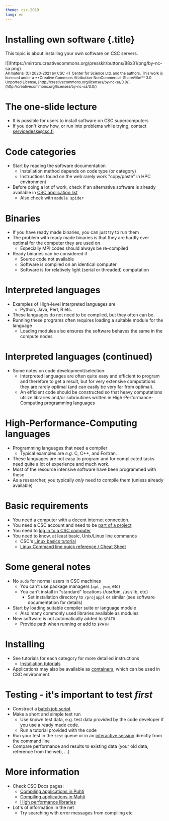 ```yaml
---
theme: csc-2019
lang: en
---
```


# Installing own software {.title}

This topic is about installing your own software on CSC servers.

<div class="column">
![](https://mirrors.creativecommons.org/presskit/buttons/88x31/png/by-nc-sa.png)
</div>
<div class="column">
<small>
All material (C) 2020-2021 by CSC -IT Center for Science Ltd. and the authors.
This work is licensed under a **Creative Commons Attribution-NonCommercial-ShareAlike** 3.0
Unported License, [http://creativecommons.org/licenses/by-nc-sa/3.0/](http://creativecommons.org/licenses/by-nc-sa/3.0/)
</small>
</div>

# The one-slide lecture

- It is possible for users to install software on CSC supercomputers
- If you don't know how, or run into problems while trying, contact servicedesk@csc.fi

# Code categories

- Start by reading the software documentation
  - Installation method depends on code type (or category)
  - Instructions found on the web rarely work "copy/paste" in HPC environment
- Before doing a lot of work, check if an alternative software is already available in [CSC application list](https://docs.csc.fi/apps/)
  - Also check with `module spider`

# Binaries

- If you have ready made binaries, you can just try to run them
- The problem with ready made binaries is that they are hardly ever optimal for the computer they are used on
  - Especially MPI codes should always be re-compiled
- Ready binaries can be considered if
  - Source code not available
  - Software is compiled on an identical computer 
  - Software is for relatively light (serial or threaded) computation

# Interpreted languages

- Examples of High-level interpreted languages are
  -  Python, Java, Perl, R etc. 
- These languages do not need to be compiled, but they often can be. 
- Running these programs often requires loading a suitable module for the language
  - Loading modules also ensures the software behaves the same in the compute nodes

# Interpreted languages (continued)

- Some notes on code development/selection:
  - Interpreted languages are often quite easy and efficient to program and therefore to get a result, but for very extensive computations they are rarely optimal (and can easily be very far from optimal). 
  - An efficient code should be constructed so that heavy computations utilize libraries and/or subroutines written in High-Performance-Computing programming languages

# High-Performance-Computing languages

- Programming languages that need a compiler 
   - Typical examples are _e.g._ C, C++, and Fortran. 
- These languages are not easy to program and for complicated tasks need quite a lot of experience and much work.
- Most of the resource intensive software have been programmed with these
- As a researcher, you typically _only_ need to compile them (unless already available) 

# Basic requirements

- You need a computer with a decent internet connection.
- You need a CSC account and need to be [part of a project](https://research.csc.fi/accounts-and-projects)
- You need to [log in to a CSC computer](https://docs.csc.fi/computing/connecting/)
- You need to know, at least basic, Unix/Linux line commands 
  - CSC's [Linux basics tutorial](https://docs.csc.fi/support/tutorials/env-guide/using-linux-in-command-line/)
  - [Linux Command line quick reference / Cheat Sheet](https://docs.csc.fi/img/csc-quick-reference.pdf)

# Some general notes

- No `sudo` for normal users in CSC machines
  - You can't use package managers (`apt` , `yum`, etc)
  - You can't install in "standard" locations (/usr/bin, /usr/lib, etc)
    - Set installation directory to `/projappl` or similar (see software documentation for details)
- Start by loading suitable compiler suite or language module
  - Also many commonly used libraries available as modules
- New software is not automatically added to `$PATH`
  - Provide path when running or add to `$PATH`

# Installing

- See tutorials for each category for more detailed instructions
  - [Installation tutorials](https://csc-training.github.io/csc-env-eff/#8-installing-your-own-software)
- Applications may also be available as [containers](09_singularity.html), which can be used in CSC environment.

# Testing - it's important to test _first_

- Construct a [batch job script](05_batch_jobs.html)
- Make a short and simple test run
  - Use known test data, e.g. test data provided by the code developer if you use a ready made code.
  - Run a tutorial provided with the code
- Run your test in the `test` queue or in an [interactive session](https://docs.csc.fi/computing/running/interactive-usage/) directly from the command line
- Compare performance and results to existing data (your old data, reference from the web, ...)

# More information 

- Check CSC Docs pages:
  - [Compiling applications in Puhti](https://docs.csc.fi/computing/compiling-puhti/)
  - [Compiling applications in Mahti](https://docs.csc.fi/computing/compiling-mahti/)
  - [High performance libraries](https://docs.csc.fi/computing/hpc-libraries/)
- Lot's of information in the net
  - Try searching with error messages from compiling etc